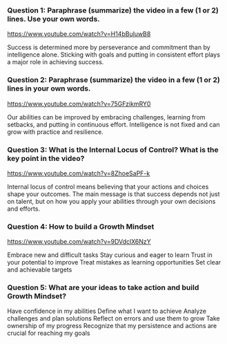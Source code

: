 ### Question 1: Paraphrase (summarize) the video in a few (1 or 2) lines. Use your own words.

https://www.youtube.com/watch?v=H14bBuluwB8


Success is determined more by perseverance and commitment than by intelligence alone. Sticking with goals and putting in consistent effort plays a major role in achieving success.

### Question 2: Paraphrase (summarize) the video in a few (1 or 2) lines in your own words.

https://www.youtube.com/watch?v=75GFzikmRY0


Our abilities can be improved by embracing challenges, learning from setbacks, and putting in continuous effort. Intelligence is not fixed and can grow with practice and resilience.

### Question 3: What is the Internal Locus of Control? What is the key point in the video?

https://www.youtube.com/watch?v=8ZhoeSaPF-k


Internal locus of control means believing that your actions and choices shape your outcomes. The main message is that success depends not just on talent, but on how you apply your abilities through your own decisions and efforts.

### Question 4: How to build a Growth Mindset

https://www.youtube.com/watch?v=9DVdclX6NzY


Embrace new and difficult tasks
Stay curious and eager to learn
Trust in your potential to improve
Treat mistakes as learning opportunities
Set clear and achievable targets

### Question 5: What are your ideas to take action and build Growth Mindset?


Have confidence in my abilities
Define what I want to achieve
Analyze challenges and plan solutions
Reflect on errors and use them to grow
Take ownership of my progress
Recognize that my persistence and actions are crucial for reaching my goals